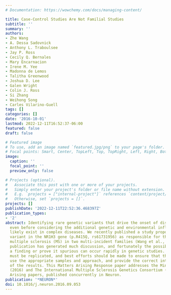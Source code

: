 ```yaml
---
# Documentation: https://wowchemy.com/docs/managing-content/

title: Case-Control Studies Are Not Familial Studies
subtitle: ''
summary: ''
authors:
- Zhe Wang
- A. Dessa Sadovnick
- Anthony L. Traboulsee
- Jay P. Ross
- Cecily Q. Bernales
- Mary Encarnacion
- Irene M. Yee
- Madonna de Lemos
- Talitha Greenwood
- Joshua D. Lee
- Galen Wright
- Colin J. Ross
- Si Zhang
- Weihong Song
- Carles Vilarino-Guell
tags: []
categories: []
date: '2016-10-01'
lastmod: 2022-12-11T16:52:37-06:00
featured: false
draft: false

# Featured image
# To use, add an image named `featured.jpg/png` to your page's folder.
# Focal points: Smart, Center, TopLeft, Top, TopRight, Left, Right, BottomLeft, Bottom, BottomRight.
image:
  caption: ''
  focal_point: ''
  preview_only: false

# Projects (optional).
#   Associate this post with one or more of your projects.
#   Simply enter your project's folder or file name without extension.
#   E.g. `projects = ["internal-project"]` references `content/project/deep-learning/index.md`.
#   Otherwise, set `projects = []`.
projects: []
publishDate: '2022-12-11T22:52:36.468397Z'
publication_types:
- '2'
abstract: Identifying rare genetic variants that drive the onset of disease is challenging,
  even before considering the additional genetic and environmental influences that
  likely exist in complex diseases. We recently published a study proposing a rare
  variant in the NR1H3 gene (p.R415Q, rs61731956) as responsible for the onset of
  multiple sclerosis (MS) in two multi-incident families (Wang et al., 2016). This
  publication has generated much discussion, and fortunately the possibility to validate
  a finding or prove it spurious can occur rapidly in genetic studies. All novel discoveries
  must be replicated, and best efforts should be made to ensure that these replications
  use the appropriate samples and approach, and provide the correct interpretation
  of the results. This Matters Arising Response paper addresses the Minikel and MacArthur
  (2016) and The International Multiple Sclerosis Genetics Consortium (2016) Matters
  Arising papers, published concurrently in Neuron.
publication: '*NEURON*'
doi: 10.1016/j.neuron.2016.09.053
---
```

